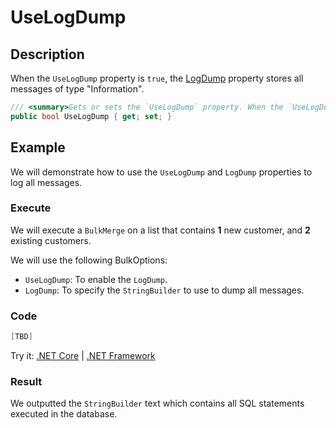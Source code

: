 # UseLogDump

## Description

When the `UseLogDump` property is `true`, the [LogDump](log-dump.md) property stores all messages of type "Information".

```csharp
/// <summary>Gets or sets the `UseLogDump` property. When the `UseLogDump` property is `true`, the [LogDump](log-dump.md) property stores all messages of type "Information".</summary>
public bool UseLogDump { get; set; }
```

## Example

We will demonstrate how to use the `UseLogDump` and `LogDump` properties to log all messages.

### Execute

We will execute a `BulkMerge` on a list that contains **1** new customer, and **2** existing customers.

We will use the following BulkOptions:
- `UseLogDump`: To enable the `LogDump`.
- `LogDump`: To specify the `StringBuilder` to use to dump all messages.

### Code

```csharp
[TBD]
```

Try it: [.NET Core](https://dotnetfiddle.net/j3x8uw) | [.NET Framework](https://dotnetfiddle.net/22kwZP)

### Result


We outputted the `StringBuilder` text which contains all SQL statements executed in the database.

